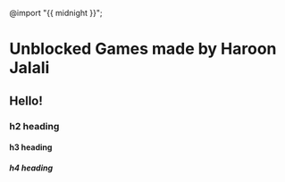 @import "{{ midnight }}";
# Unblocked Games made by Haroon Jalali
## Hello!
### h2 heading
#### h3 heading
##### h4 heading
